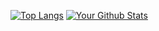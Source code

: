 [![Top Langs](https://github-readme-stats.vercel.app/api/top-langs/?username=starryeve&layout=compact)](https://github.com/anuraghazra/github-readme-stats)
[![Your Github Stats](https://github-readme-stats.vercel.app/api?username=starryeve&count_private=true&theme=vue&show_icons=true)](https://github.com/starryeve)
